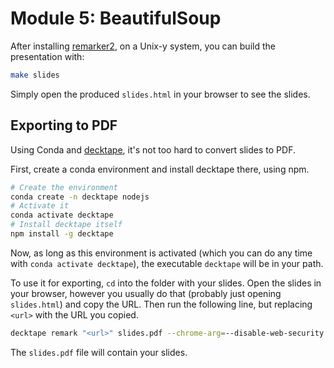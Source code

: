 # Module 5: BeautifulSoup

After installing [remarker2](https://github.com/eswan18/remarker2/tree/develop), on a Unix-y system, you can build the presentation with:
```bash
make slides
```

Simply open the produced `slides.html` in your browser to see the slides.

## Exporting to PDF

Using Conda and [decktape](https://github.com/astefanutti/decktape), it's not too hard to convert slides to PDF.

First, create a conda environment and install decktape there, using npm.
```bash
# Create the environment
conda create -n decktape nodejs
# Activate it
conda activate decktape
# Install decktape itself
npm install -g decktape
```
Now, as long as this environment is activated (which you can do any time with `conda activate decktape`), the executable `decktape` will be in your path.

To use it for exporting, `cd` into the folder with your slides.
Open the slides in your browser, however you usually do that (probably just opening `slides.html`) and copy the URL.
Then run the following line, but replacing `<url>` with the URL you copied.

```bash
decktape remark "<url>" slides.pdf --chrome-arg=--disable-web-security --size=320x180
```

The `slides.pdf` file will contain your slides.
